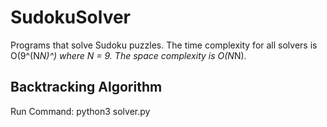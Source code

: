 # SudokuSolver

Programs that solve Sudoku puzzles.
The time complexity for all solvers is O(9^(N*N)^) where N = 9.
The space complexity is O(N*N).

## Backtracking Algorithm
Run Command:
    python3 solver.py <filename>